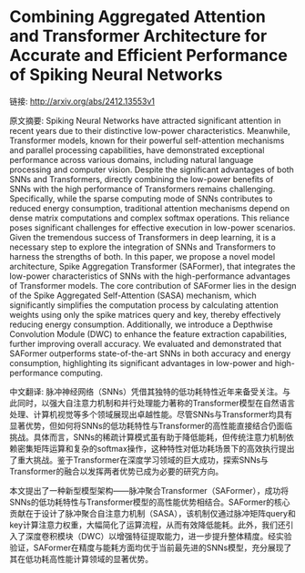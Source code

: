 # Combining Aggregated Attention and Transformer Architecture for Accurate and Efficient Performance of Spiking Neural Networks

链接: http://arxiv.org/abs/2412.13553v1

原文摘要:
Spiking Neural Networks have attracted significant attention in recent years
due to their distinctive low-power characteristics. Meanwhile, Transformer
models, known for their powerful self-attention mechanisms and parallel
processing capabilities, have demonstrated exceptional performance across
various domains, including natural language processing and computer vision.
Despite the significant advantages of both SNNs and Transformers, directly
combining the low-power benefits of SNNs with the high performance of
Transformers remains challenging. Specifically, while the sparse computing mode
of SNNs contributes to reduced energy consumption, traditional attention
mechanisms depend on dense matrix computations and complex softmax operations.
This reliance poses significant challenges for effective execution in low-power
scenarios. Given the tremendous success of Transformers in deep learning, it is
a necessary step to explore the integration of SNNs and Transformers to harness
the strengths of both. In this paper, we propose a novel model architecture,
Spike Aggregation Transformer (SAFormer), that integrates the low-power
characteristics of SNNs with the high-performance advantages of Transformer
models. The core contribution of SAFormer lies in the design of the Spike
Aggregated Self-Attention (SASA) mechanism, which significantly simplifies the
computation process by calculating attention weights using only the spike
matrices query and key, thereby effectively reducing energy consumption.
Additionally, we introduce a Depthwise Convolution Module (DWC) to enhance the
feature extraction capabilities, further improving overall accuracy. We
evaluated and demonstrated that SAFormer outperforms state-of-the-art SNNs in
both accuracy and energy consumption, highlighting its significant advantages
in low-power and high-performance computing.

中文翻译:
脉冲神经网络（SNNs）凭借其独特的低功耗特性近年来备受关注。与此同时，以强大自注意力机制和并行处理能力著称的Transformer模型在自然语言处理、计算机视觉等多个领域展现出卓越性能。尽管SNNs与Transformer均具有显著优势，但如何将SNNs的低功耗特性与Transformer的高性能直接结合仍面临挑战。具体而言，SNNs的稀疏计算模式虽有助于降低能耗，但传统注意力机制依赖密集矩阵运算和复杂的softmax操作，这种特性对低功耗场景下的高效执行提出了重大挑战。鉴于Transformer在深度学习领域的巨大成功，探索SNNs与Transformer的融合以发挥两者优势已成为必要的研究方向。

本文提出了一种新型模型架构——脉冲聚合Transformer（SAFormer），成功将SNNs的低功耗特性与Transformer模型的高性能优势相结合。SAFormer的核心贡献在于设计了脉冲聚合自注意力机制（SASA），该机制仅通过脉冲矩阵query和key计算注意力权重，大幅简化了运算流程，从而有效降低能耗。此外，我们还引入了深度卷积模块（DWC）以增强特征提取能力，进一步提升整体精度。经实验验证，SAFormer在精度与能耗方面均优于当前最先进的SNNs模型，充分展现了其在低功耗高性能计算领域的显著优势。
